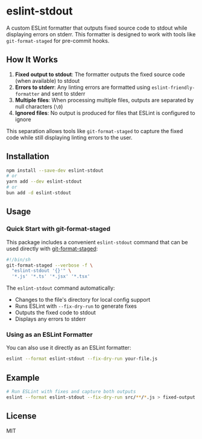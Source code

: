 # eslint-stdout

A custom ESLint formatter that outputs fixed source code to stdout while displaying errors on stderr. This formatter is
designed to work with tools like `git-format-staged` for pre-commit hooks.

## How It Works

1. **Fixed output to stdout**: The formatter outputs the fixed source code (when available) to stdout
2. **Errors to stderr**: Any linting errors are formatted using `eslint-friendly-formatter` and sent to stderr
3. **Multiple files**: When processing multiple files, outputs are separated by null characters (`\0`)
4. **Ignored files**: No output is produced for files that ESLint is configured to ignore

This separation allows tools like `git-format-staged` to capture the fixed code while still displaying linting errors to
the user.

## Installation

```bash
npm install --save-dev eslint-stdout
# or
yarn add --dev eslint-stdout
# or
bun add -d eslint-stdout
```

## Usage

### Quick Start with git-format-staged

This package includes a convenient `eslint-stdout` command that can be used directly with
[git-format-staged](https://github.com/hallettj/git-format-staged):

```bash
#!/bin/sh
git-format-staged --verbose -f \
  "eslint-stdout '{}'" \
  '*.js' '*.ts' '*.jsx' '*.tsx'
```

The `eslint-stdout` command automatically:

- Changes to the file's directory for local config support
- Runs ESLint with `--fix-dry-run` to generate fixes
- Outputs the fixed code to stdout
- Displays any errors to stderr

### Using as an ESLint Formatter

You can also use it directly as an ESLint formatter:

```bash
eslint --format eslint-stdout --fix-dry-run your-file.js
```

## Example

```bash
# Run ESLint with fixes and capture both outputs
eslint --format eslint-stdout --fix-dry-run src/**/*.js > fixed-output.js 2> errors.log
```

## License

MIT

